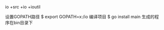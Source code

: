 
io
   +src
     +io
        +ioutil

设置GOPATH路径
$ export GOPATH=x:/io
编译项目
$ go install main
生成的程序在bin目录下

